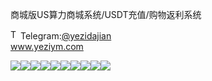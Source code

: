 商城版US算力商城系统/USDT充值/购物返利系统<p dir="auto"><a target="_blank" rel="noopener noreferrer nofollow" href="https://camo.githubusercontent.com/d614d90677fbc2e34c7c62ebc68c82379d87a57c4beaf05af65fec7ba6b72e36/68747470733a2f2f63646e2d69636f6e732d706e672e666c617469636f6e2e636f6d2f3531322f323131312f323131313634362e706e67"><img src="https://camo.githubusercontent.com/d614d90677fbc2e34c7c62ebc68c82379d87a57c4beaf05af65fec7ba6b72e36/68747470733a2f2f63646e2d69636f6e732d706e672e666c617469636f6e2e636f6d2f3531322f323131312f323131313634362e706e67" alt="Telegram Icon" style="width: 16px; max-width: 100%;" data-canonical-src="https://cdn-icons-png.flaticon.com/512/2111/2111646.png"></a>Telegram:<a href="https://t.me/yezidajian" rel="nofollow">@yezidajian</a><br><a href="https://www.yeziym.com/">www.yeziym.com</a></p><img src="https://github.com/yeziym/shangchengbanUSsuan_0y/blob/main/GepHC.png"><img src="https://github.com/yeziym/shangchengbanUSsuan_0y/blob/main/DH1mi.png"><img src="https://github.com/yeziym/shangchengbanUSsuan_0y/blob/main/BKf25.png"><img src="https://github.com/yeziym/shangchengbanUSsuan_0y/blob/main/Jq5Cc.png"><img src="https://github.com/yeziym/shangchengbanUSsuan_0y/blob/main/qHjEL.png"><img src="https://github.com/yeziym/shangchengbanUSsuan_0y/blob/main/I0oQW.png"><img src="https://github.com/yeziym/shangchengbanUSsuan_0y/blob/main/lDtPF.png"><img src="https://github.com/yeziym/shangchengbanUSsuan_0y/blob/main/8OL4N.png"><img src="https://github.com/yeziym/shangchengbanUSsuan_0y/blob/main/Tx2ub.png"><img src="https://github.com/yeziym/shangchengbanUSsuan_0y/blob/main/rTePQ.png">